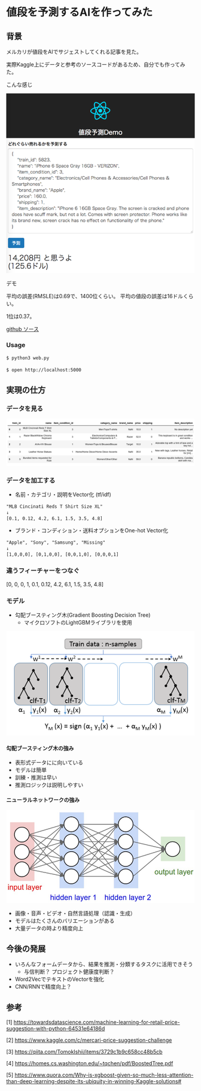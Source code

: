 # 値段を予測するAIを作ってみた

## 背景

メルカリが値段をAIでサジェストしてくれる記事を見た。

実際Kaggle上にデータと参考のソースコードがあるため、自分でも作ってみた。

こんな感じ

![画面イメージ](docs/images/price01.png)

デモ

平均の誤差(RMSLE)は0.69で、1400位くらい。
平均の値段の誤差は16ドルくらい。


1位は0.37。


[github ソース](https://stainless.dreamarts.co.jp/l-zhang/price-recommend)

### Usage

```
$ python3 web.py

$ open http://localhost:5000

```


## 実現の仕方

### データを見る

![データを見る](docs/images/price02.png)


### データを加工する

* 名前・カテゴリ・説明をVector化 (tf/idf)

```
"MLB Cincinati Reds T Shirt Size XL"
↓
[0.1, 0.12, 4.2, 6.1, 1.5, 3.5, 4.8]
```

* ブランド・コンディション・送料オプションをOne-hot Vector化

```
"Apple", "Sony", "Samsung", "Missing"
↓
[1,0,0,0], [0,1,0,0], [0,0,1,0], [0,0,0,1]
```

### 違うフィーチャーをつなぐ
[0, 0, 0, 1, 0.1, 0.12, 4.2, 6.1, 1.5, 3.5, 4.8]


### モデル

* 勾配ブースティング木(Gradient Boosting Decision Tree)
  * マイクロソフトのLightGBMライブラリを使用
  
![gradient boosting tree](docs/images/price03.png)

#### 勾配ブースティング木の強み
* 表形式データにに向いている
* モデルは簡単
* 訓練・推測は早い
* 推測ロジックは説明しやすい

#### ニューラルネットワークの強み

![nn](docs/images/price04.jpeg)

* 画像・音声・ビデオ・自然言語処理（認識・生成）
* モデルはたくさんのバリエーションがある
* 大量データの時より精度向上

## 今後の発展

* いろんなフォームデータから、結果を推測・分類するタスクに活用できそう
  * 与信判断？ プロジェクト健康度判断？ 
* Word2VecでテキストのVectorを強化
* CNN/RNNで精度向上？


## 参考

[1] <https://towardsdatascience.com/machine-learning-for-retail-price-suggestion-with-python-64531e64186d>

[2] <https://www.kaggle.com/c/mercari-price-suggestion-challenge>

[3] <https://qiita.com/TomokIshii/items/3729c1b9c658cc48b5cb>

[4] <https://homes.cs.washington.edu/~tqchen/pdf/BoostedTree.pdf>

[5] <https://www.quora.com/Why-is-xgboost-given-so-much-less-attention-than-deep-learning-despite-its-ubiquity-in-winning-Kaggle-solutions#>




